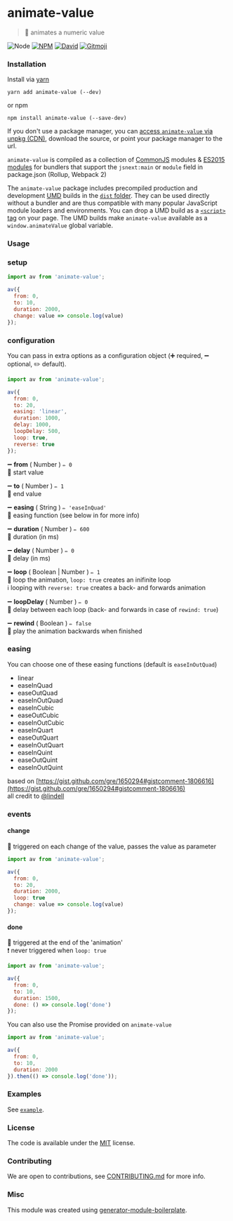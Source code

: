 # animate-value

> 🏃 animates a numeric value

![Node](https://img.shields.io/node/v/animate-value.svg?style=flat-square)
[![NPM](https://img.shields.io/npm/v/animate-value.svg?style=flat-square)](https://www.npmjs.com/package/animate-value)
[![David](https://img.shields.io/david/duivvv/animate-value.svg?style=flat-square)](https://david-dm.org/duivvv/animate-value)
[![Gitmoji](https://img.shields.io/badge/gitmoji-%20😜%20😍-FFDD67.svg?style=flat-square)](https://gitmoji.carloscuesta.me/)

### Installation

Install via [yarn](https://github.com/yarnpkg/yarn)

	yarn add animate-value (--dev)

or npm

	npm install animate-value (--save-dev)


If you don't use a package manager, you can [access `animate-value` via unpkg (CDN)](https://unpkg.com/animate-value/), download the source, or point your package manager to the url.

`animate-value` is compiled as a collection of [CommonJS](http://webpack.github.io/docs/commonjs.html) modules & [ES2015 modules](http://www.2ality.com/2014/09/es6-modules-final.html) for bundlers that support the `jsnext:main` or `module` field in package.json (Rollup, Webpack 2)

The `animate-value` package includes precompiled production and development [UMD](https://github.com/umdjs/umd) builds in the [`dist` folder](https://unpkg.com/animate-value/dist/). They can be used directly without a bundler and are thus compatible with many popular JavaScript module loaders and environments. You can drop a UMD build as a [`<script>` tag](https://unpkg.com/animate-value) on your page. The UMD builds make `animate-value` available as a `window.animateValue` global variable.

### Usage

### setup

```js
import av from 'animate-value';

av({
  from: 0,
  to: 10,
  duration: 2000,
  change: value => console.log(value)
});

```

### configuration

You can pass in extra options as a configuration object (➕ required, ➖ optional, ✏️ default).

```js
import av from 'animate-value';

av({
  from: 0,
  to: 20,
  easing: 'linear',
  duration: 1000,
  delay: 1000,
  loopDelay: 500,
  loop: true,
  reverse: true
});
```

➖ **from** ( Number ) ` ✏️ 0 `
<br/> 📝 start value

➖ **to** ( Number ) ` ✏️ 1 `
<br/> 📝 end value

➖ **easing** ( String ) ` ✏️ 'easeInQuad' `
<br/> 📝 easing function (see below in for more info)

➖ **duration** ( Number ) ` ✏️ 600 `
<br/> 📝 duration (in ms)

➖ **delay** ( Number ) ` ✏️ 0 `
<br/> 📝 delay (in ms)

➖ **loop** ( Boolean | Number ) ` ✏️ 1 `
<br/> 📝 loop the animation, `loop: true` creates an inifinite loop
<br/> ℹ️ looping with `reverse: true` creates a back- and forwards animation

➖ **loopDelay** ( Number ) ` ✏️ 0 `
<br/> 📝 delay between each loop (back- and forwards in case of `rewind: true`)

➖ **rewind** ( Boolean ) ` ✏️ false `
<br/> 📝 play the animation backwards when finished


### easing

You can choose one of these easing functions (default is `easeInOutQuad`)

- linear
- easeInQuad
- easeOutQuad
- easeInOutQuad
- easeInCubic
- easeOutCubic
- easeInOutCubic
- easeInQuart
- easeOutQuart
- easeInOutQuart
- easeInQuint
- easeOutQuint
- easeInOutQuint

based on [https://gist.github.com/gre/1650294#gistcomment-1806616](https://gist.github.com/gre/1650294#gistcomment-1806616)
<br/>all credit to [@lindell](https://github.com/lindell)


### events

#### change

📝 triggered on each change of the value, passes the value as parameter

```js
import av from 'animate-value';

av({
  from: 0,
  to: 20,
  duration: 2000,
  loop: true
  change: value => console.log(value)
});
```

#### done

📝 triggered at the end of the 'animation'
<br/>❗️ never triggered when `loop: true`

```js
import av from 'animate-value';

av({
  from: 0,
  to: 10,
  duration: 1500,
  done: () => console.log('done')
});
```

You can also use the Promise provided on `animate-value`

```js
import av from 'animate-value';

av({
  from: 0,
  to: 10,
  duration: 2000
}).then(() => console.log('done'));
```

### Examples

See [`example`](example).

### License

The code is available under the [MIT](LICENSE) license.

### Contributing

We are open to contributions, see [CONTRIBUTING.md](CONTRIBUTING.md) for more info.

### Misc

This module was created using [generator-module-boilerplate](https://github.com/duivvv/generator-module-boilerplate).
